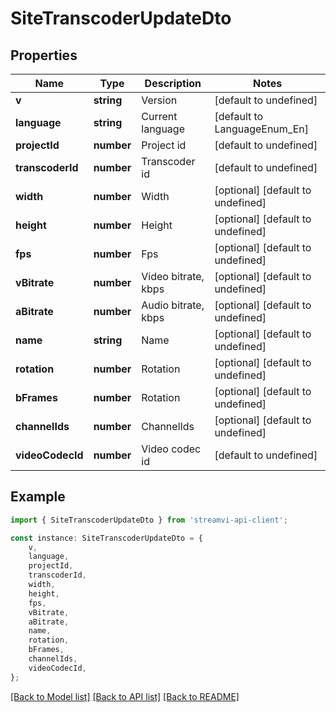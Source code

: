 # SiteTranscoderUpdateDto


## Properties

Name | Type | Description | Notes
------------ | ------------- | ------------- | -------------
**v** | **string** | Version | [default to undefined]
**language** | **string** | Current language | [default to LanguageEnum_En]
**projectId** | **number** | Project id | [default to undefined]
**transcoderId** | **number** | Transcoder id | [default to undefined]
**width** | **number** | Width | [optional] [default to undefined]
**height** | **number** | Height | [optional] [default to undefined]
**fps** | **number** | Fps | [optional] [default to undefined]
**vBitrate** | **number** | Video bitrate, kbps | [optional] [default to undefined]
**aBitrate** | **number** | Audio bitrate, kbps | [optional] [default to undefined]
**name** | **string** | Name | [optional] [default to undefined]
**rotation** | **number** | Rotation | [optional] [default to undefined]
**bFrames** | **number** | Rotation | [optional] [default to undefined]
**channelIds** | **number** | ChannelIds | [optional] [default to undefined]
**videoCodecId** | **number** | Video codec id | [default to undefined]

## Example

```typescript
import { SiteTranscoderUpdateDto } from 'streamvi-api-client';

const instance: SiteTranscoderUpdateDto = {
    v,
    language,
    projectId,
    transcoderId,
    width,
    height,
    fps,
    vBitrate,
    aBitrate,
    name,
    rotation,
    bFrames,
    channelIds,
    videoCodecId,
};
```

[[Back to Model list]](../README.md#documentation-for-models) [[Back to API list]](../README.md#documentation-for-api-endpoints) [[Back to README]](../README.md)
